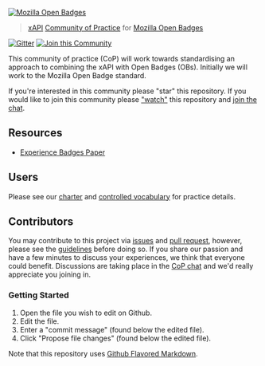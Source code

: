 [![Mozilla Open Badges](http://openbadges.org/wp-content/uploads/2013/02/badge-breakout-bottom.png)](https://github.com/ht2/BadgesCoP)
> [xAPI](https://github.com/adlnet/xAPI-Spec/blob/master/xAPI.md) [Community of Practice](http://www.adlnet.gov/tla/experience-api/xapi-cop-directory/) for [Mozilla Open Badges](http://openbadges.org/)

[![Gitter](https://badges.gitter.im/Join%20Chat.svg)](https://gitter.im/ht2/BadgesCoP?utm_source=badge&utm_medium=badge&utm_campaign=pr-badge&utm_content=badge)
[![Join this Community](http://ht2dev.com/clients/ht2/cop_join_15_50.svg)](https://github.com/ht2/BadgesCoP/subscription)

This community of practice (CoP) will work towards standardising an approach to combining the xAPI with Open Badges (OBs). Initially we will work to the Mozilla Open Badge standard.

If you're interested in this community please "star" this repository. If you would like to join this community please ["watch"](https://github.com/ht2/BadgesCoP/subscription) this repository and [join the chat](https://gitter.im/ht2/BadgesCoP).

## Resources
- [Experience Badges Paper](https://docs.google.com/document/d/1skr2xugXBWNkd6t4geiJyTPqjOqAfKpzc7hOKKmtRQ0/edit?usp=sharing)

## Users
Please see our [charter](/charter.md) and [controlled vocabulary](/vocab.md) for practice details.

## Contributors
You may contribute to this project via [issues](/issues) and [pull request](/pulls), however, please see the [guidelines](/contributing.md) before doing so. If you share our passion and have a few minutes to discuss your experiences, we think that everyone could benefit. Discussions are taking place in the [CoP chat](https://gitter.im/ht2/BadgesCoP) and we'd really appreciate you joining in.

### Getting Started
1. Open the file you wish to edit on Github.
2. Edit the file.
3. Enter a "commit message" (found below the edited file).
4. Click "Propose file changes" (found below the edited file).

Note that this repository uses [Github Flavored Markdown](https://help.github.com/articles/github-flavored-markdown/).
